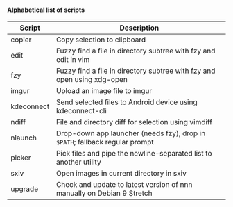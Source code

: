 #### Alphabetical list of scripts

| Script | Description |
| --- | --- |
| copier | Copy selection to clipboard |
| edit | Fuzzy find a file in directory subtree with fzy and edit in vim |
| fzy | Fuzzy find a file in directory subtree with fzy and open using xdg-open |
| imgur | Upload an image file to imgur |
| kdeconnect | Send selected files to Android device using kdeconnect-cli |
| ndiff | File and directory diff for selection using vimdiff |
| nlaunch | Drop-down app launcher (needs fzy), drop in `$PATH`; fallback regular prompt |
| picker | Pick files and pipe the newline-separated list to another utility |
| sxiv | Open images in current directory in sxiv |
| upgrade | Check and update to latest version of nnn manually on Debian 9 Stretch |
